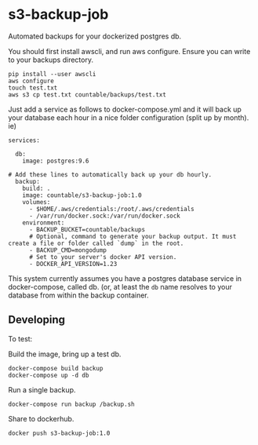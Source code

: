 # s3-backup-job

Automated backups for your dockerized postgres db.

You should first install awscli, and run aws configure. Ensure you can write to your backups directory.

```
pip install --user awscli
aws configure
touch test.txt
aws s3 cp test.txt countable/backups/test.txt
```

Just add a service as follows to docker-compose.yml and it will back up your database each hour in a nice folder configuration (split up by month). ie)

```
services:

  db:
    image: postgres:9.6
  
# Add these lines to automatically back up your db hourly.
  backup:
    build: .
    image: countable/s3-backup-job:1.0
    volumes:
      - $HOME/.aws/credentials:/root/.aws/credentials
      - /var/run/docker.sock:/var/run/docker.sock
    environment:
      - BACKUP_BUCKET=countable/backups
      # Optional, command to generate your backup output. It must create a file or folder called `dump` in the root.
      - BACKUP_CMD=mongodump
      # Set to your server's docker API version.
      - DOCKER_API_VERSION=1.23
```

This system currently assumes you have a postgres database service in docker-compose, called db. (or, at least the `db` name resolves to your database from within the backup container.


## Developing

To test:

Build the image, bring up a test db.
```
docker-compose build backup
docker-compose up -d db
```

Run a single backup.
```
docker-compose run backup /backup.sh
```

Share to dockerhub.
```
docker push s3-backup-job:1.0
```
